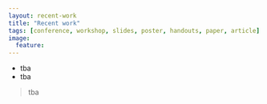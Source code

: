 ```yaml
---
layout: recent-work
title: "Recent work"
tags: [conference, workshop, slides, poster, handouts, paper, article]
image:
  feature: 
---
```


* tba
* tba

> tba
